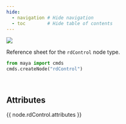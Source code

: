 ```yaml
---
hide:
  - navigation # Hide navigation
  - toc        # Hide table of contents
---
```


<img class="node-header" src=https://user-images.githubusercontent.com/2152766/107141604-cd0dc100-6921-11eb-9aa2-f9d55c458ef4.png>

Reference sheet for the `rdControl` node type.

```py
from maya import cmds
cmds.createNode("rdControl")
```

<br>

## Attributes

{{ node.rdControl.attributes }}
